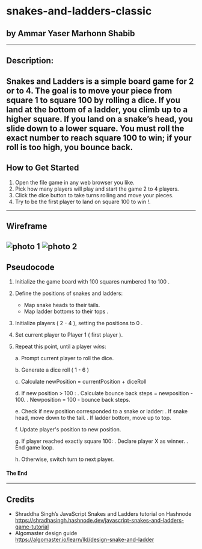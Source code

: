 # snakes-and-ladders-classic

## by Ammar Yaser Marhonn Shabib
---
## Description:
Snakes and Ladders is a simple board game for 2 or to 4. The goal is to move your piece from square 1 to square 100 by rolling a dice. If you land at the bottom of a ladder, you climb up to a higher square. If you land on a snake’s head, you slide down to a lower square. You must roll the exact number to reach square 100 to win;  if your roll is too high,  you bounce back.
---
## How to Get Started
1. Open the file game in any web browser you like.
2. Pick how many players will play and start the game 2 to 4 players.
3. Click the dice button to take turns rolling and move your pieces.
4. Try to be the first player to land on square 100 to win !.
---
## Wireframe
![photo 1](https://i.postimg.cc/qvtdFwmt/Screenshot-2025-09-22-202101.png)
![photo 2](https://i.postimg.cc/FRxtSBK6/Screenshot-2025-09-22-200616.png)
---
## Pseudocode 
1. Initialize the game board with 100 squares numbered 1 to 100 .

2. Define the positions of snakes and ladders:
   - Map snake heads to their tails.
   - Map ladder bottoms to their tops .

3. Initialize players ( 2 - 4 ), setting the positions to 0 .

4. Set current player to Player 1 ( first player ).

5. Repeat this point, until a player *wins*:

   a. Prompt current player to roll the dice.

   b. Generate a dice roll ( 1 - 6 )

   c. Calculate newPosition = currentPosition + diceRoll

   d. If new position > 100 :
       . Calculate bounce back steps = newposition - 100.
       . Newposition = 100 - bounce back steps.

   e. Check if new position corresponded to a snake or ladder:
       . If snake head, move down to  the tail.
       . If ladder bottom, move up to top.

   f. Update player's position to new position.

   g. If player reached exactly square 100:
        . Declare player X as winner.
        . End game loop.

   h. Otherwise, switch turn to next player.

#### The End
---

## Credits
  - Shraddha Singh’s JavaScript Snakes and Ladders tutorial on Hashnode  
    https://shradhasingh.hashnode.dev/javascript-snakes-and-ladders-game-tutorial
  - Algomaster design guide  
    https://algomaster.io/learn/lld/design-snake-and-ladder


